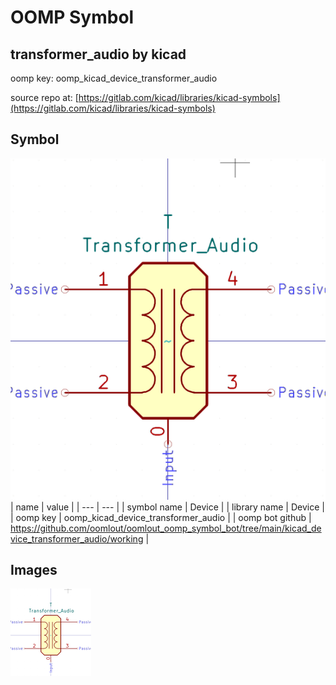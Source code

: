 # OOMP Symbol  
## transformer_audio  by kicad  
  
oomp key: oomp_kicad_device_transformer_audio  
  
source repo at: [https://gitlab.com/kicad/libraries/kicad-symbols](https://gitlab.com/kicad/libraries/kicad-symbols)  
## Symbol  
  
[![working.png](working_600.png)](working.png)  
| name | value | 
| --- | --- | 
| symbol name | Device | 
| library name | Device | 
| oomp key | oomp_kicad_device_transformer_audio | 
| oomp bot github | https://github.com/oomlout/oomlout_oomp_symbol_bot/tree/main/kicad_device_transformer_audio/working | 
## Images  
  
[![working.png](working_140.png)](working.png)  

